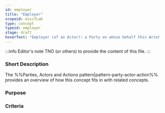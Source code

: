 ```yaml
---
id: employer
title: "Employer"
scopeid: essifLab
type: concept
typeid: employer
stage: draft
hoverText: "Employer (of an Actor): a Party on whose behalf this Actor (called an Employee of that Party) might execute Actions."
---
```


:::info Editor's note
TNO (or others) to provide the content of this file.
:::

### Short Description

The %%Parties, Actors and Actions pattern|pattern-party-actor-action%% provides an overview of how this concept fits in with related concepts.

### Purpose

### Criteria

